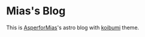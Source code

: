 # Mias's Blog

This is [AsperforMias](mailto:asperformias000@gmail.com)'s astro blog with [koibumi](https://github.com/koibumi-design/astro-blog) theme.